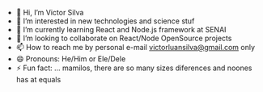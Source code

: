 - 👋 Hi, I’m Victor Silva
- 👀 I’m interested in new technologies and science stuf
- 🌱 I’m currently learning React and Node.js framework at SENAI
- 💞️ I’m looking to collaborate on React/Node OpenSource projects
- 📫 How to reach me by personal e-mail victorluansilva@gmail.com only
- 😄 Pronouns: He/Him or Ele/Dele
- ⚡ Fun fact: ... mamilos, there are so many sizes diferences and noones has at equals

<!---
victorprofessorsenai/victorprofessorsenai is a ✨ special ✨ repository because its `README.md` (this file) appears on your GitHub profile.
You can click the Preview link to take a look at your changes.
--->
